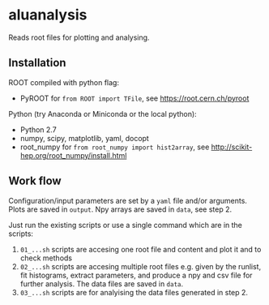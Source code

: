 # aluanalysis

Reads root files for plotting and analysing.

## Installation

ROOT compiled with python flag:
- PyROOT for ```from ROOT import TFile```, see https://root.cern.ch/pyroot

Python (try Anaconda or Miniconda or the local python):
- Python 2.7
- numpy, scipy, matplotlib, yaml, docopt
- root_numpy for ```from root_numpy import hist2array```, see http://scikit-hep.org/root_numpy/install.html

## Work flow

Configuration/input parameters are set by a ```yaml``` file and/or arguments.
Plots are saved in ```output```.
Npy arrays are saved in ```data```, see step 2.

Just run the existing scripts or use a single command which are in the scripts:
1. ```01_...sh``` scripts are accesing one root file and content and plot it and to check methods
2. ```02_...sh``` scripts are accesing multiple root files e.g. given by the runlist, fit histograms, extract parameters, 
and produce a npy and csv file for further analysis. The data files are saved in ```data```.
3. ```03_...sh``` scripts are for analyising the data files generated in step 2.
